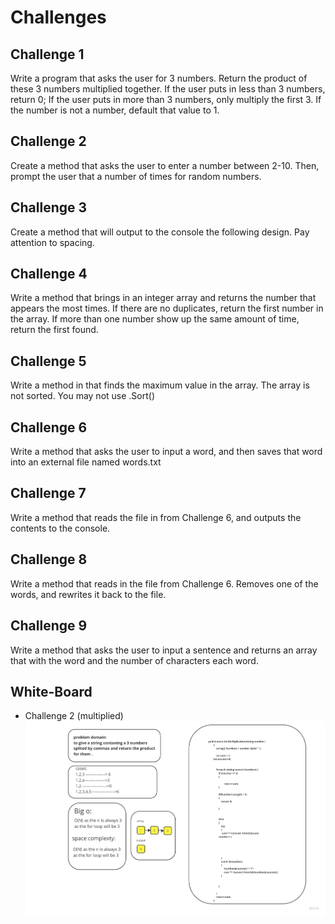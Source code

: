 # Challenges
## Challenge 1
Write a program that asks the user for 3 numbers. Return the product of these 3 numbers multiplied together. If the user puts in less than 3 numbers, return 0; If the user puts in more than 3 numbers, only multiply the first 3. If the number is not a number, default that value to 1.

## Challenge 2
Create a method that asks the user to enter a number between 2-10. Then, prompt the user that a number of times for random numbers.

## Challenge 3
Create a method that will output to the console the following design. Pay attention to spacing.

## Challenge 4
Write a method that brings in an integer array and returns the number that appears the most times. If there are no duplicates, return the first number in the array. If more than one number show up the same amount of time, return the first found.

## Challenge 5
Write a method in that finds the maximum value in the array. The array is not sorted. You may not use .Sort()

## Challenge 6
Write a method that asks the user to input a word, and then saves that word into an external file named words.txt

## Challenge 7
Write a method that reads the file in from Challenge 6, and outputs the contents to the console.

## Challenge 8
Write a method that reads in the file from Challenge 6. Removes one of the words, and rewrites it back to the file.

## Challenge 9
Write a method that asks the user to input a sentence and returns an array that with the word and the number of characters each word.

## White-Board
- Challenge 2 (multiplied)
![White-Board](https://github.com/abdarahman-shaheen/Lab03-Challenge/blob/master/Lab-3.jpg)
